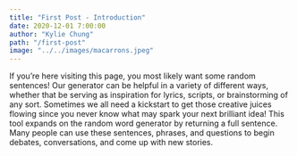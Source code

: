 ```yaml
---
title: "First Post - Introduction"
date: 2020-12-01 7:00:00
author: "Kylie Chung"
path: "/first-post"
image: "../../images/macarrons.jpeg"
---
```


If you’re here visiting this page, you most likely want some random sentences! Our generator can be helpful in a variety of different ways, whether that be serving as inspiration for lyrics, scripts, or brainstorming of any sort. Sometimes we all need a kickstart to get those creative juices flowing since you never know what may spark your next brilliant idea! This tool expands on the random word generator by returning a full sentence. Many people can use these sentences, phrases, and questions to begin debates, conversations, and come up with new stories.

